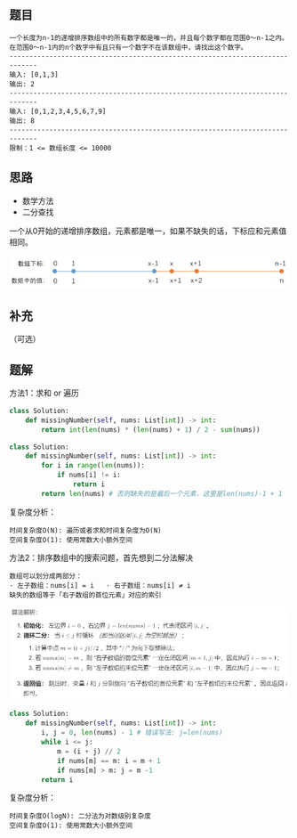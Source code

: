 ## 题目

```None
一个长度为n-1的递增排序数组中的所有数字都是唯一的，并且每个数字都在范围0～n-1之内。在范围0～n-1内的n个数字中有且只有一个数字不在该数组中，请找出这个数字。
-----------------------------------------------------------------------------
输入: [0,1,3]
输出: 2
-----------------------------------------------------------------------------
输入: [0,1,2,3,4,5,6,7,9]
输出: 8
-----------------------------------------------------------------------------
限制：1 <= 数组长度 <= 10000
```

## 思路

- 数学方法
- 二分查找

一个从0开始的递增排序数组，元素都是唯一，如果不缺失的话，下标应和元素值相同。

![image-20210528083206583](../.screenshots/image-20210528083206583.png)

## 补充

（可选）

## 题解

方法1：求和 or 遍历

```python
class Solution:
    def missingNumber(self, nums: List[int]) -> int:
        return int(len(nums) * (len(nums) + 1) / 2 - sum(nums))
```

```python
class Solution:
    def missingNumber(self, nums: List[int]) -> int:
        for i in range(len(nums)):
            if nums[i] != i:
                return i
        return len(nums) # 否则缺失的是最后一个元素，这里是len(nums)-1 + 1
```

复杂度分析：

```
时间复杂度O(N): 遍历或者求和时间复杂度为O(N)
空间复杂度O(1): 使用常数大小额外空间
```

方法2：排序数组中的搜索问题，首先想到二分法解决

```
数组可以划分成两部分：
· 左子数组：nums[i] = i   · 右子数组：nums[i] ≠ i
缺失的数组等于「右子数组的首位元素」对应的索引
```

![image-20210528091707910](../.screenshots/image-20210528091707910.png)

```python
class Solution:
    def missingNumber(self, nums: List[int]) -> int:
        i, j = 0, len(nums) - 1 # 错误写法: j=len(nums)
        while i <= j:
            m = (i + j) // 2
            if nums[m] == m: i = m + 1 
            if nums[m] > m: j = m -1
        return i
```

复杂度分析：

```
时间复杂度O(logN): 二分法为对数级别复杂度
空间复杂度O(1): 使用常数大小额外空间
```

